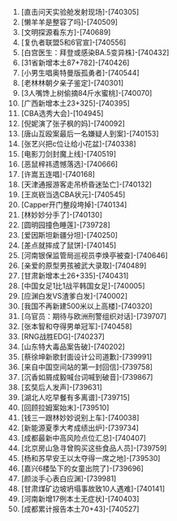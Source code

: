 
1. [直击问天实验舱发射现场]-[740305]
1. [懒羊羊是整容了吗]-[740509]
1. [文明探源看东方]-[740689]
1. [复仇者联盟5和6官宣]-[740556]
1. [白宫医生：拜登或感染BA.5变异株]-[740432]
1. [31省新增本土87+782]-[740426]
1. [小男生唱奥特曼版孤勇者]-[740544]
1. [老林林朝夕亲子鉴定]-[740301]
1. [3人嘴馋上树偷摘84斤水蜜桃]-[740070]
1. [广西新增本土23+325]-[740395]
1. [CBA选秀大会]-[104945]
1. [倪妮演了张子枫的妈]-[740092]
1. [唐山互殴案最后一名嫌疑人到案]-[740153]
1. [张艺兴把c位让给小花盆]-[740338]
1. [电影刀剑封魔上线]-[740519]
1. [恶鼠梓祎遗憾落选]-[740666]
1. [许嵩五连唱]-[740168]
1. [天津通报游客走吊桥昏迷坠亡]-[740132]
1. [王岚嵚当选CBA状元]-[740545]
1. [Capper开门整段垮掉]-[740134]
1. [林妙妙分手了]-[740130]
1. [圆明园撞色睡莲]-[739728]
1. [爱因斯坦新疆分坦]-[740250]
1. [差点就摔成了鼠饼]-[740145]
1. [河南银保监管局巡视员李焕亭被查]-[740646]
1. [亲爱的原型男孩被武大录取]-[740489]
1. [甘肃新增本土26+335]-[740431]
1. [中国女足1比1战平韩国女足]-[740005]
1. [应渊白发VS渣爹白发]-[740002]
1. [我国不再新建500米以上高楼]-[740320]
1. [乌官员：期待与欧洲刑警组织对话]-[739707]
1. [张本智和夺得男单冠军]-[740458]
1. [RNG战胜EDG]-[740237]
1. [山东特大毒品案告破]-[740202]
1. [蔡徐坤新歌封面设计公司道歉]-[739991]
1. [来自中国空间站的第一封回信]-[739758]
1. [沉香如屑成毅喊台词喊到破音]-[739867]
1. [玄奘后人发声]-[739631]
1. [湖北人吃早餐有多离谱]-[739715]
1. [回顾拉姆案始末]-[739510]
1. [钱三一跟林妙妙说别上车]-[740038]
1. [新能源夏季大考成绩出炉]-[739734]
1. [成都最新中高风险点位汇总]-[740407]
1. [北京房山急寻曾购买这些食品人员]-[739759]
1. [杨和苏早安王以太夺得一席之地]-[739530]
1. [嘉兴6楼坠下的女童出院了]-[739696]
1. [颜淡手心表白应渊]-[739981]
1. [甘肃煤矿边坡坍塌事故致10人遇难]-[740141]
1. [河南新增17例本土无症状]-[740403]
1. [成都累计报告本土70+43]-[740527]